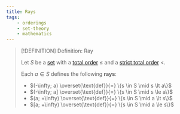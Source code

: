 ```yaml
---
title: Rays
tags:
    - orderings
    - set-theory
    - mathematics
---
```


>[!DEFINITION] Definition: Ray
>
>Let $S$ be a [set](../Sets.md) with a [total order](Total%20Order.md) $\le$ and a [strict total order](Strict%20Total%20Order.md) $\lt$.
>
>Each $a \in S$ defines the following **rays**:
>- $(-\infty; a) \overset{\text{def}}{=} \{s \in S \mid s \lt a\}$
>- $(-\infty; a] \overset{\text{def}}{=} \{s \in S \mid s \le a\}$
>- $(a; +\infty) \overset{\text{def}}{=} \{s \in S \mid a \lt s\}$
>- $[a; +\infty) \overset{\text{def}}{=} \{s \in S \mid a \le s\}$
>